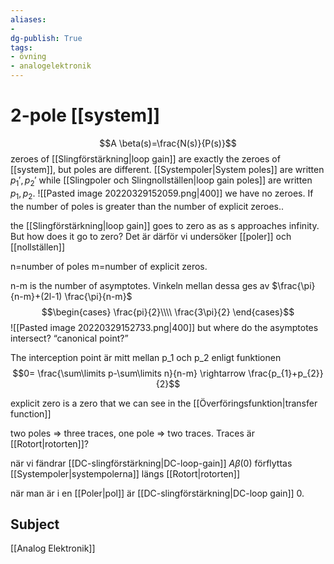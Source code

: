 ```yaml
---
aliases: 
- 
dg-publish: True
tags: 
- övning
- analogelektronik
---
```

# 2-pole [[system]]

$$A \beta(s)=\frac{N(s)}{P(s)}$$
zeroes of [[Slingförstärkning|loop gain]] are exactly the zeroes of [[system]], but poles are different. [[Systempoler|System poles]] are written $p_{1}',p_{2}'$ while [[Slingpoler och Slingnollställen|loop gain poles]] are written $p_{1},p_{2}$. 
![[Pasted image 20220329152059.png|400]]
we have no zeroes. If the number of poles is greater than the number of explicit zeroes..

the [[Slingförstärkning|loop gain]] goes to zero as as s approaches infinity. But how does it go to zero? Det är därför vi undersöker [[poler]] och [[nollställen]]

n=number of poles
m=number of explicit zeros.

n-m is the number of asymptotes. Vinkeln mellan dessa ges av $\frac{\pi}{n-m}+(2l-1) \frac{\pi}{n-m}$
$$\begin{cases} \frac{pi}{2}\\\\ \frac{3\pi}{2} \end{cases}$$
![[Pasted image 20220329152733.png|400]]
but where do the asymptotes intersect? “canonical point?”

The interception point är mitt mellan p_1 och p_2 enligt funktionen
$$0= \frac{\sum\limits p-\sum\limits n}{n-m} \rightarrow \frac{p_{1}+p_{2}}{2}$$


explicit zero is a zero that we can see in the [[Överföringsfunktion|transfer function]]

two poles => three traces, one pole => two traces. Traces är [[Rotort|rotorten]]? 

när vi fändrar [[DC-slingförstärkning|DC-loop-gain]] $A \beta(0)$ förflyttas [[Systempoler|systempolerna]] längs [[Rotort|rotorten]]

när man är i en [[Poler|pol]] är [[DC-slingförstärkning|DC-loop gain]] 0. 







## Subject
[[Analog Elektronik]]